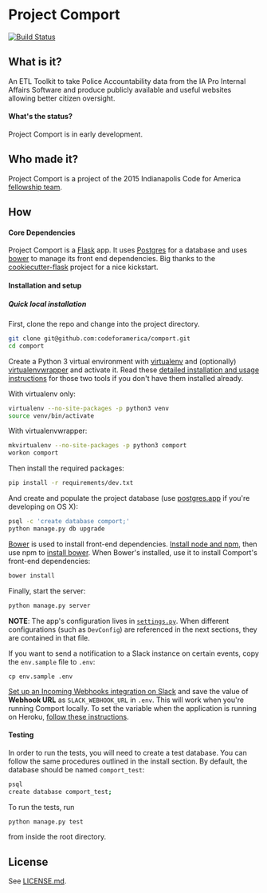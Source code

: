 # Project Comport

[![Build Status](https://travis-ci.org/codeforamerica/comport.svg?branch=master)](https://travis-ci.org/codeforamerica/comport)

## What is it?

An ETL Toolkit to take Police Accountability data from the IA Pro Internal Affairs Software and produce publicly available and useful websites allowing better citizen oversight.

#### What's the status?
Project Comport is in early development.

## Who made it?
Project Comport is a project of the 2015 Indianapolis Code for America [fellowship team](http://codeforamerica.org/governments/indianapolis).

## How

#### Core Dependencies
Project Comport is a [Flask](http://flask.pocoo.org/) app. It uses [Postgres](http://www.postgresql.org/) for a database and uses [bower](http://bower.io/) to manage its front end dependencies. Big thanks to the [cookiecutter-flask](https://github.com/sloria/cookiecutter-flask) project for a nice kickstart.

#### Installation and setup

##### Quick local installation

First, clone the repo and change into the project directory.

```bash
git clone git@github.com:codeforamerica/comport.git
cd comport
```

Create a Python 3 virtual environment with [virtualenv](https://virtualenv.pypa.io/en/stable/) and (optionally) [virtualenvwrapper](https://virtualenvwrapper.readthedocs.io/en/latest/) and activate it. Read these [detailed installation and usage instructions](http://docs.python-guide.org/en/latest/dev/virtualenvs/) for those two tools if you don't have them installed already.

With virtualenv only:

``` bash
virtualenv --no-site-packages -p python3 venv
source venv/bin/activate
```

With virtualenvwrapper:

``` bash
mkvirtualenv --no-site-packages -p python3 comport
workon comport
```

Then install the required packages:

```bash
pip install -r requirements/dev.txt
```

And create and populate the project database (use [postgres.app](http://postgresapp.com/) if you're developing on OS X):

```bash
psql -c 'create database comport;'
python manage.py db upgrade
```

[Bower](http://bower.io/) is used to install front-end dependencies. [Install node and npm](https://nodejs.org/), then use npm to [install bower](http://bower.io/#install-bower). When Bower's installed, use it to install Comport's front-end dependencies:

```bash
bower install
```

Finally, start the server:

```bash
python manage.py server
```

**NOTE**: The app's configuration lives in [`settings.py`](https://github.com/codeforamerica/comport/blob/master/comport/settings.py). When different configurations (such as `DevConfig`) are referenced in the next sections, they are contained in that file.

If you want to send a notification to a Slack instance on certain events, copy the `env.sample` file to `.env`:

```
cp env.sample .env
```

[Set up an Incoming Webhooks integration on Slack](https://my.slack.com/services/new/incoming-webhook) and save the value of **Webhook URL** as `SLACK_WEBHOOK_URL` in `.env`. This will work when you're running Comport locally. To set the variable when the application is running on Heroku, [follow these instructions](https://devcenter.heroku.com/articles/config-vars).

#### Testing

In order to run the tests, you will need to create a test database. You can follow the same procedures outlined in the install section. By default, the database should be named `comport_test`:

```bash
psql
create database comport_test;
```

To run the tests, run

```bash
python manage.py test
```

from inside the root directory.

## License
See [LICENSE.md](https://github.com/codeforamerica/comport/blob/master/LICENSE.md).
